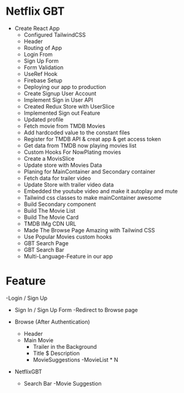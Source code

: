 # Netflix GBT

- Create React App
  - Configured TailwindCSS
  - Header
  - Routing of App
  - Login From
  - Sign Up Form
  - Form Validation
  - UseRef Hook
  - Firebase Setup
  - Deploying our app to production 
  - Create Signup User Account
  - Implement Sign in User API
  - Created Redux Store with UserSlice
  - Implemented Sign out Feature
  - Updated profile
  - Fetch movie from TMDB Movies 
  - Add hardcoded value to the constant  files
  - Register for TMDB API & creat app & get access token
  - Get data from TMDB now playing movies list
  - Custom Hooks For NowPlating movies
  - Create a MovisSlice
  - Update store with Movies Data
  - Planing for MainContainer and Secondary container
  - Fetch data for trailer video
  - Update Store with trailer video data
  - Embedded the youtube video and make it autoplay and mute
  - Tailwind css classes to make mainContainer awesome
  - Build Secondary component
  - Build The Movie List 
  - Build The Movie Card
  - TMDB IMg CDN URL
  - Made The Browse Page Amazing with Tailwind CSS
  - Use Popular Movies custom hooks
  - GBT Search Page 
  - GBT Search Bar
  - Multi-Language-Feature in our app 



# Feature

-Login / Sign Up

- Sign In / Sign Up Form
  -Redirect to Browse page
- Browse (After Authentication)

  - Header
  - Main Movie
    - Trailer in the Background
    - Title $ Description
    - MovieSuggestions
      -MovieList \* N

- NetflixGBT
  - Search Bar
    -Movie Suggestion
